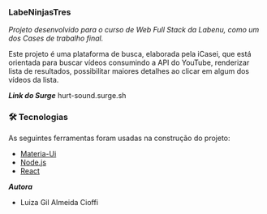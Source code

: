 ### LabeNinjasTres

*Projeto desenvolvido para o curso de Web Full Stack da Labenu, como um dos Cases de trabalho final.*

Este projeto é uma plataforma de busca, elaborada pela iCasei, que está orientada para buscar vídeos consumindo a API do YouTube, renderizar lista de resultados, possibilitar maiores detalhes ao clicar em algum dos vídeos da lista.


***Link do Surge***
hurt-sound.surge.sh


### 🛠 Tecnologias

As seguintes ferramentas foram usadas na construção do projeto:

-   [Materia-Ui](https://v4.mui.com/pt/)
-   [Node.js](https://nodejs.org/en/)
-   [React](https://pt-br.reactjs.org/)


***Autora***
 - Luiza Gil Almeida Cioffi



